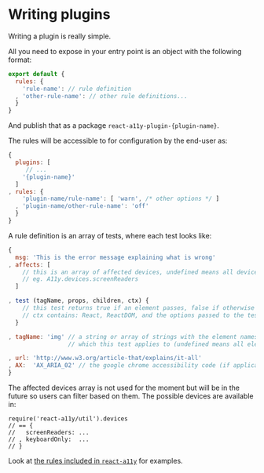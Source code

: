 
# Writing plugins

Writing a plugin is really simple.

All you need to expose in your entry point is an object with the
following format:

```js
export default {
  rules: {
    'rule-name': // rule definition
  , 'other-rule-name': // other rule definitions...
  }
}
```
And publish that as a package `react-a11y-plugin-{plugin-name}`.

The rules will be accessible to for configuration by the end-user as:

```js
{
  plugins: [
     // ...
    '{plugin-name}'
  ]
, rules: {
    'plugin-name/rule-name': [ 'warn', /* other options */ ]
  , 'plugin-name/other-rule-name': 'off'
  }
}
```

A rule definition is an array of tests, where each test looks like:
```js
{
  msg: 'This is the error message explaining what is wrong'
, affects: [
    // this is an array of affected devices, undefined means all devices
    // eg. A11y.devices.screenReaders
  ]

, test (tagName, props, children, ctx) {
    // this test returns true if an element passes, false if otherwise
    // ctx contains: React, ReactDOM, and the options passed to the test
  }

, tagName: 'img' // a string or array of strings with the element names 
                 // which this test applies to (undefined means all elements)

, url: 'http://www.w3.org/article-that/explains/it-all'
, AX:  'AX_ARIA_02' // the google chrome accessibility code (if applicable)
}
```

The affected devices array is not used for the moment but will be in the future
so users can filter based on them.  The possible devices are available in:

```
require('react-a11y/util').devices
// == {
//   screenReaders: ...
// , keyboardOnly:  ...
// }
```

Look at [the rules included in `react-a11y`](../src/rules) for examples.
